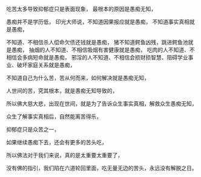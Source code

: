 吃苦太多导致抑郁症只是表面现象，
最根本的原因是愚痴无知，

愚痴并不是学历低，
印光大师说，不知道因果报应就是愚痴，
不知道事实真相就是愚痴，

不知道、不相信杀人偿命欠债还钱就是愚痴，
猪不知道鳄鱼凶残，跳进鳄鱼池就是愚痴，
抽烟的人不知道、不相信吸烟有害健康就是愚痴，
吃肉的人不知道、不相信会多病短命就是愚痴，
邪淫的人不知道、不相信会损财损智慧、阻碍学业事业、破坏家庭关系就是愚痴，

不知道自己为什么苦，苦从何而来，如何解决就是愚痴无知，

人世间的苦，究其根本，就是愚痴无知导致的，

所以佛大慈大悲，出现在世间，就是为了告诉众生事实真相，解救众生愚痴无知，

众生了解事实真相后，自然能离苦得乐，

抑郁症只是众苦之一，

如果继续愚痴下去，还会有更多的苦头吃，

所以佛法对于我们来说，真的是太重要太重要了，

没有佛的指引，我们陷在六道轮回里面，吃无量无边的苦头，永远没有解脱之日。


